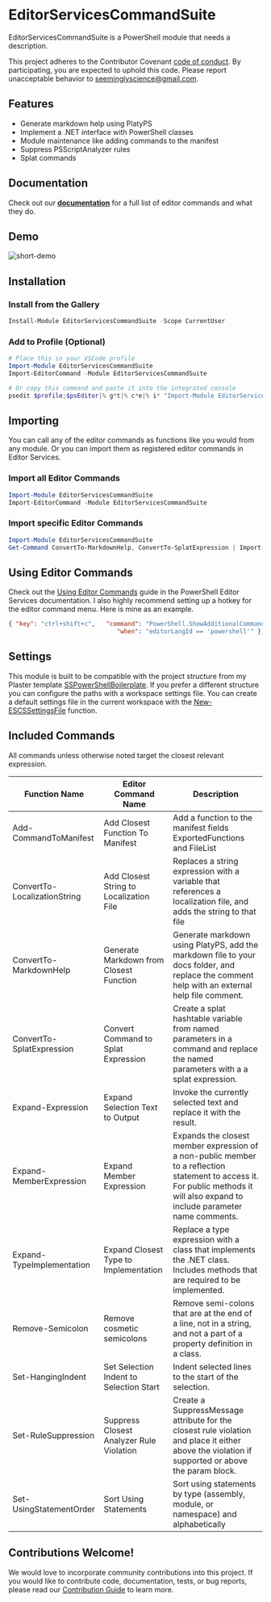 # EditorServicesCommandSuite

EditorServicesCommandSuite is a PowerShell module that needs a description.

This project adheres to the Contributor Covenant [code of conduct](https://github.com/SeeminglyScience/EditorServicesCommandSuite/tree/master/docs/CODE_OF_CONDUCT.md).
By participating, you are expected to uphold this code. Please report unacceptable behavior to seeminglyscience@gmail.com.

## Features

- Generate markdown help using PlatyPS
- Implement a .NET interface with PowerShell classes
- Module maintenance like adding commands to the manifest
- Suppress PSScriptAnalyzer rules
- Splat commands

## Documentation

Check out our **[documentation](https://github.com/SeeminglyScience/EditorServicesCommandSuite/tree/master/docs/en-US/EditorServicesCommandSuite.md)** for a full list of editor commands and what they do.

## Demo

![short-demo](https://user-images.githubusercontent.com/24977523/28244138-20ca292a-69b0-11e7-8c31-4537fc6ef4d9.gif)

## Installation

### Install from the Gallery

```powershell
Install-Module EditorServicesCommandSuite -Scope CurrentUser
```

### Add to Profile (Optional)

```powershell
# Place this in your VSCode profile
Import-Module EditorServicesCommandSuite
Import-EditorCommand -Module EditorServicesCommandSuite
```

```powershell
# Or copy this command and paste it into the integrated console
psedit $profile;$psEditor|% g*t|% c*e|% i* "Import-Module EditorServicesCommandSuite`nImport-EditorCommand -Module EditorServicesCommandSuite`n" 1 1 1 1
```

## Importing

You can call any of the editor commands as functions like you would from any module. Or you can import them as registered editor commands in Editor Services.

### Import all Editor Commands

```powershell
Import-Module EditorServicesCommandSuite
Import-EditorCommand -Module EditorServicesCommandSuite
```

### Import specific Editor Commands

```powershell
Import-Module EditorServicesCommandSuite
Get-Command ConvertTo-MarkdownHelp, ConvertTo-SplatExpression | Import-EditorCommand
```

## Using Editor Commands

Check out the [Using Editor Commands](http://powershell.github.io/PowerShellEditorServices/guide/extensions.html#using-editor-commands) guide in the PowerShell Editor Services documentation.  I also highly recommend setting up a hotkey for the editor command menu.  Here is mine as an example.

```json
{ "key": "ctrl+shift+c",   "command": "PowerShell.ShowAdditionalCommands",
                              "when": "editorLangId == 'powershell'" },
```

## Settings

This module is built to be compatible with the project structure from my Plaster template [SSPowerShellBoilerplate](https://github.com/SeeminglyScience/SSPowerShellBoilerplate).  If you prefer a different structure you can configure the paths with a workspace settings file.  You can create a default settings file in the current workspace with the [New-ESCSSettingsFile](./docs/en-US/New-ESCSSettingsFile.md) function.

## Included Commands

All commands unless otherwise noted target the closest relevant expression.

|Function Name|Editor Command Name|Description|
|---|---|---|
|Add-CommandToManifest|Add Closest Function To Manifest|Add a function to the manifest fields ExportedFunctions and FileList|
|ConvertTo-LocalizationString|Add Closest String to Localization File|Replaces a string expression with a variable that references a localization file, and adds the string to that file|
|ConvertTo-MarkdownHelp|Generate Markdown from Closest Function|Generate markdown using PlatyPS, add the markdown file to your docs folder, and replace the comment help with an external help file comment.|
|ConvertTo-SplatExpression|Convert Command to Splat Expression|Create a splat hashtable variable from named parameters in a command and replace the named parameters with a a splat expression.|
|Expand-Expression|Expand Selection Text to Output|Invoke the currently selected text and replace it with the result.|
|Expand-MemberExpression|Expand Member Expression|Expands the closest member expression of a non-public member to a reflection statement to access it.  For public methods it will also expand to include parameter name comments.|
|Expand-TypeImplementation|Expand Closest Type to Implementation|Replace a type expression with a class that implements the .NET class.  Includes methods that are required to be implemented.|
|Remove-Semicolon|Remove cosmetic semicolons|Remove semi-colons that are at the end of a line, not in a string, and not a part of a property definition in a class.|
|Set-HangingIndent|Set Selection Indent to Selection Start|Indent selected lines to the start of the selection.|
|Set-RuleSuppression|Suppress Closest Analyzer Rule Violation|Create a SuppressMessage attribute for the closest rule violation and place it either above the violation if supported or above the param block.|
|Set-UsingStatementOrder|Sort Using Statements|Sort using statements by type (assembly, module, or namespace) and alphabetically|

## Contributions Welcome!

We would love to incorporate community contributions into this project.  If you would like to
contribute code, documentation, tests, or bug reports, please read our [Contribution Guide](https://github.com/SeeminglyScience/EditorServicesCommandSuite/tree/master/docs/CONTRIBUTING.md) to learn more.

